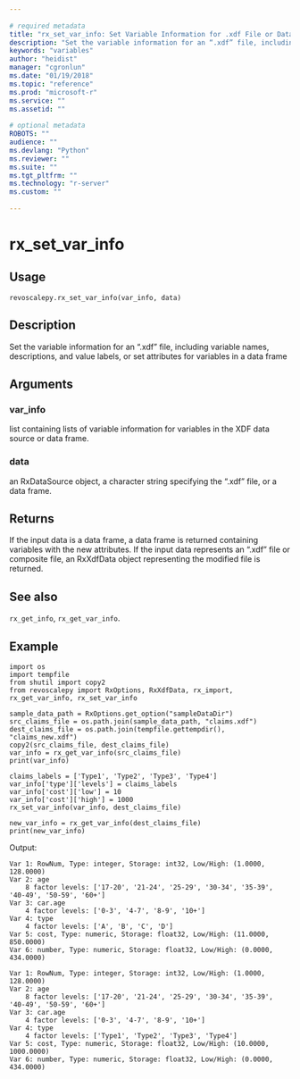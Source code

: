 ```yaml
--- 
 
# required metadata 
title: "rx_set_var_info: Set Variable Information for .xdf File or Data Frame" 
description: "Set the variable information for an “.xdf” file, including variable names, descriptions, and value labels, or set attributes for variables in a data frame" 
keywords: "variables" 
author: "heidist" 
manager: "cgronlun" 
ms.date: "01/19/2018" 
ms.topic: "reference" 
ms.prod: "microsoft-r" 
ms.service: "" 
ms.assetid: "" 
 
# optional metadata 
ROBOTS: "" 
audience: "" 
ms.devlang: "Python" 
ms.reviewer: "" 
ms.suite: "" 
ms.tgt_pltfrm: "" 
ms.technology: "r-server" 
ms.custom: "" 
 
---
```


# rx_set_var_info


 


## Usage



```
revoscalepy.rx_set_var_info(var_info, data)
```





## Description

Set the variable information for an “.xdf” file, including variable
names, descriptions, and value labels, or set attributes for variables in
a data frame


## Arguments


### var_info

list containing lists of variable information for variables
in the XDF data source or data frame.


### data

an RxDataSource object, a character string specifying the “.xdf”
file, or a data frame.


## Returns

If the input data is a data frame, a data frame is returned
containing variables with the new attributes. If the input data represents an
“.xdf” file or composite file, an RxXdfData object representing the modified
file is returned.


## See also

`rx_get_info`,
`rx_get_var_info`.


## Example



```
import os
import tempfile
from shutil import copy2
from revoscalepy import RxOptions, RxXdfData, rx_import, rx_get_var_info, rx_set_var_info

sample_data_path = RxOptions.get_option("sampleDataDir")
src_claims_file = os.path.join(sample_data_path, "claims.xdf")
dest_claims_file = os.path.join(tempfile.gettempdir(), "claims_new.xdf")
copy2(src_claims_file, dest_claims_file)
var_info = rx_get_var_info(src_claims_file)
print(var_info)

claims_labels = ['Type1', 'Type2', 'Type3', 'Type4']
var_info['type']['levels'] = claims_labels
var_info['cost']['low'] = 10
var_info['cost']['high'] = 1000
rx_set_var_info(var_info, dest_claims_file)

new_var_info = rx_get_var_info(dest_claims_file)
print(new_var_info)
```


Output:



```
Var 1: RowNum, Type: integer, Storage: int32, Low/High: (1.0000, 128.0000)
Var 2: age
	8 factor levels: ['17-20', '21-24', '25-29', '30-34', '35-39', '40-49', '50-59', '60+']
Var 3: car.age
	4 factor levels: ['0-3', '4-7', '8-9', '10+']
Var 4: type
	4 factor levels: ['A', 'B', 'C', 'D']
Var 5: cost, Type: numeric, Storage: float32, Low/High: (11.0000, 850.0000)
Var 6: number, Type: numeric, Storage: float32, Low/High: (0.0000, 434.0000)

Var 1: RowNum, Type: integer, Storage: int32, Low/High: (1.0000, 128.0000)
Var 2: age
	8 factor levels: ['17-20', '21-24', '25-29', '30-34', '35-39', '40-49', '50-59', '60+']
Var 3: car.age
	4 factor levels: ['0-3', '4-7', '8-9', '10+']
Var 4: type
	4 factor levels: ['Type1', 'Type2', 'Type3', 'Type4']
Var 5: cost, Type: numeric, Storage: float32, Low/High: (10.0000, 1000.0000)
Var 6: number, Type: numeric, Storage: float32, Low/High: (0.0000, 434.0000)
```

